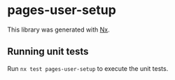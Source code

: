 # pages-user-setup

This library was generated with [Nx](https://nx.dev).

## Running unit tests

Run `nx test pages-user-setup` to execute the unit tests.
